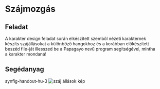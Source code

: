 # Szájmozgás

## Feladat
A karakter design feladat során elkészített szemből nézeti karakternek készíts szájállásokat a különböző hangokhoz és a korábban előkészített beszéd file-ját illesszed be a Papagayo nevű program segítségével, mintha a karakter mondaná!

## Segédanyag
synfig-handout-hu-3
![száj állások kép](./melleklet/szaj_allasok.jpg)